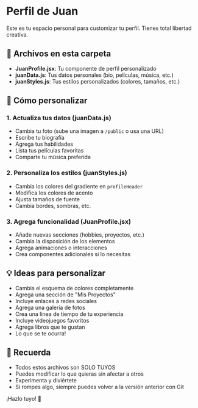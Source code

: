 # Perfil de Juan

Este es tu espacio personal para customizar tu perfil. Tienes total libertad creativa.

## 📁 Archivos en esta carpeta

- **JuanProfile.jsx**: Tu componente de perfil personalizado
- **juanData.js**: Tus datos personales (bio, películas, música, etc.)
- **juanStyles.js**: Tus estilos personalizados (colores, tamaños, etc.)

## 🎨 Cómo personalizar

### 1. Actualiza tus datos (juanData.js)
- Cambia tu foto (sube una imagen a `/public` o usa una URL)
- Escribe tu biografía
- Agrega tus habilidades
- Lista tus películas favoritas
- Comparte tu música preferida

### 2. Personaliza los estilos (juanStyles.js)
- Cambia los colores del gradiente en `profileHeader`
- Modifica los colores de acento
- Ajusta tamaños de fuente
- Cambia bordes, sombras, etc.

### 3. Agrega funcionalidad (JuanProfile.jsx)
- Añade nuevas secciones (hobbies, proyectos, etc.)
- Cambia la disposición de los elementos
- Agrega animaciones o interacciones
- Crea componentes adicionales si lo necesitas

## 💡 Ideas para personalizar

- Cambia el esquema de colores completamente
- Agrega una sección de "Mis Proyectos"
- Incluye enlaces a redes sociales
- Agrega una galería de fotos
- Crea una línea de tiempo de tu experiencia
- Incluye videojuegos favoritos
- Agrega libros que te gustan
- Lo que se te ocurra!

## 🚀 Recuerda

- Todos estos archivos son SOLO TUYOS
- Puedes modificar lo que quieras sin afectar a otros
- Experimenta y diviértete
- Si rompes algo, siempre puedes volver a la versión anterior con Git

¡Hazlo tuyo! 🎉
